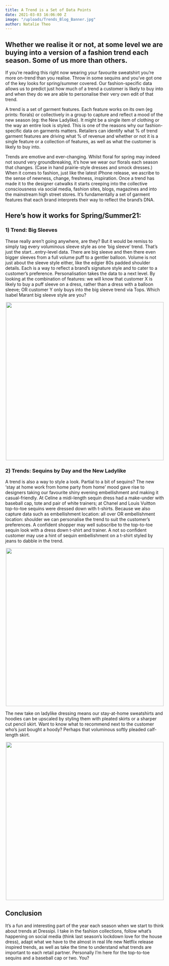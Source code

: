 ```yaml
---
title: A Trend is a Set of Data Points
date: 2021-03-03 16:06:00 Z
image: "/uploads/Trends_Blog_Banner.jpg"
author: Natalie Theo
---
```


## Whether we realise it or not, at some level we are buying into a version of a fashion trend each season. Some of us more than others. 

If you’re reading this right now wearing your favourite sweatshirt you’re more on-trend than you realise. Throw in some sequins and you’ve got one of the key looks for spring/summer covered. Our fashion-specific data allows us to predict just how much of a trend a customer is likely to buy into and when they do we are able to personalise their very own edit of that trend.

A trend is a set of garment features. Each feature works on its own (eg prints: florals) or collectively in a group to capture and reflect a mood of the new season (eg: the New Ladylike). It might be a single item of clothing or the way an entire look is styled. This is one of the reasons why our fashion-specific data on garments matters. Retailers can identify what % of trend garment features are driving what % of revenue and whether or not it is a single feature or a collection of features, as well as what the customer is likely to buy into.

Trends are emotive and ever-changing. Whilst floral for spring may indeed not sound very groundbreaking, it’s how we wear our florals each season that changes. (Case in hand prairie-style dresses and smock dresses.) When it comes to fashion, just like the latest iPhone release, we ascribe to the sense of newness, change, freshness, inspiration. Once a trend has made it to the designer catwalks it starts creeping into the collective consciousness via social media, fashion sites, blogs, magazines and into the mainstream high street stores. It’s fundamentally a set of garment features that each brand interprets their way to reflect the brand’s DNA.

## Here’s how it works for Spring/Summer21:

### 1) Trend: Big Sleeves

These really aren’t going anywhere, are they? But it would be remiss to simply tag every voluminous sleeve style as one ‘big sleeve’ trend. That’s just the start…entry-level data. There are big sleeve and then there even bigger sleeves from a full volume puff to a gentler balloon. Volume is not just about the sleeve style either, like the edgier 80s padded shoulder details. Each is a way to reflect a brand’s signature style and to cater to a customer’s preference. Personalisation takes the data to a next level. By looking at the combination of features: we will know that customer X is likely to buy a puff sleeve on a dress, rather than a dress with a balloon sleeve; OR customer Y only buys into the big sleeve trend via Tops. Which Isabel Marant big sleeve style are you?

<p style="text-align:center"><img style="margin-left: 0px; width: 500px;" src ="/uploads/Trends_Blog_1.jpg"/></p>

### 2) Trends: Sequins by Day and the New Ladylike

A trend is also a way to style a look. Partial to a bit of sequins? The new ‘stay at home work from home party from home’ mood gave rise to designers taking our favourite shiny evening embellishment and making it casual-friendly. At Celine a midi-length sequin dress had a make-under with baseball cap, tote and pair of white trainers; at Chanel and Louis Vuitton top-to-toe sequins were dressed down with t-shirts. Because we also capture data such as embellishment location: all over OR embellishment location: shoulder we can personalise the trend to suit the customer’s preferences. A confident shopper may well subscribe to the top-to-toe sequin look with a dress down t-shirt and trainer. A not so confident customer may use a hint of sequin embellishment on a t-shirt styled by jeans to dabble in the trend.

<p style="text-align:center"><img style="margin-left: 0px; width: 500px;" src ="/uploads/Trends_Blog_2.jpg"/></p>

The new take on ladylike dressing means our stay-at-home sweatshirts and hoodies can be upscaled by styling them with pleated skirts or a sharper cut pencil skirt. Want to know what to recommend next to the customer who’s just bought a hoody? Perhaps that voluminous softly pleaded calf-length skirt.

<p style="text-align:center"><img style="margin-left: 0px; width: 500px;" src ="/uploads/Trends_Blog_3.jpg"/></p>

## Conclusion

It’s a fun and interesting part of the year each season when we start to think about trends at Dressipi. I take in the fashion collections, follow what’s happening on social media (think last season’s lockdown love for the house dress), adapt what we have to the almost in real life new Netflix release inspired trends, as well as take the time to understand what trends are important to each retail partner. Personally I’m here for the top-to-toe sequins and a baseball cap or two. You?

